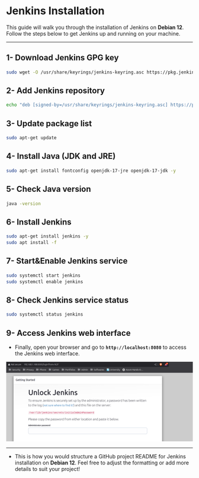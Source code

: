 # Jenkins Installation

This guide will walk you through the installation of Jenkins on **Debian 12**. Follow the steps below to get Jenkins up and running on your machine.

***

## 1- Download Jenkins GPG key

```bash
sudo wget -O /usr/share/keyrings/jenkins-keyring.asc https://pkg.jenkins.io/debian-stable/jenkins.io-2023.key
```

## 2- Add Jenkins repository

```bash
echo "deb [signed-by=/usr/share/keyrings/jenkins-keyring.asc] https://pkg.jenkins.io/debian-stable binary/" | sudo tee /etc/apt/sources.list.d/jenkins.list > /dev/null
```

## 3- Update package list

```bash
sudo apt-get update
```

## 4- Install Java (JDK and JRE)

```bash
sudo apt-get install fontconfig openjdk-17-jre openjdk-17-jdk -y
```

## 5- Check Java version

```bash
java -version
```

## 6- Install Jenkins

```bash
sudo apt-get install jenkins -y
sudo apt install -f
```

## 7- Start&Enable Jenkins service

```bash
sudo systemctl start jenkins
sudo systemctl enable jenkins
```

## 8- Check Jenkins service status

```bash
sudo systemctl status jenkins
```

## 9- Access Jenkins web interface 

- Finally, open your browser and go to **`http://localhost:8080`** to access the Jenkins web interface.

![Jenkins Web Interface](/img/1-install.png)

***

- This is how you would structure a GitHub project README for Jenkins installation on **Debian 12**. Feel free to adjust the formatting or add more details to suit your project!
